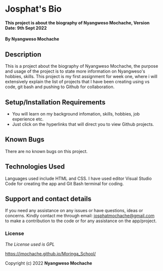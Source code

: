 # Josphat's Bio

#### This project is about the biography of Nyangweso Mochache, Version Date: 9th Sept 2022

#### By **Nyangweso Mochache**

## Description

This is a project about the biography of Nyangweso Mochache, the purpose and usage of the project is to state more information on Nyangweso's hobbies, skills. This project is my first assignment for week one, where i will extensively explain the list of projects that I have been creating using vs code, git bash and pushing to Github for collaboration.

## Setup/Installation Requirements

- You will learn on my background infomation, skills, hobbies, job experience etc.
- Just click on the hyperlinks that will direct you to view Github projects.


## Known Bugs

There are no known bugs on this project.

## Technologies Used

Languages used include HTML and CSS. I have used editor Visual Studio Code for creating the app and Git Bash terminal for coding.

## Support and contact details

If you need any assistance on any issues or have questions, ideas or concerns. Kindly contact me through email: josphatmochache@gmail.com to make a contribution to the code or for any assistance on the app/project.

### License

_The License used is GPL_

https://jmochache.github.io/Moringa_School/

Copyright (c) 2022 **Nyangweso Mochache**


